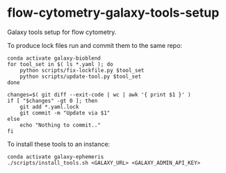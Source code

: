 # flow-cytometry-galaxy-tools-setup

Galaxy tools setup for flow cytometry.

To produce lock files run and commit them to the same repo:

```
conda activate galaxy-bioblend
for tool_set in $( ls *.yaml ); do
	python scripts/fix-lockfile.py $tool_set
	python scripts/update-tool.py $tool_set
done

changes=$( git diff --exit-code | wc | awk '{ print $1 }' )
if [ "$changes" -gt 0 ]; then
	git add *.yaml.lock
	git commit -m "Update via $1"
else
	echo "Nothing to commit.."
fi
```

To install these tools to an instance:

```
conda activate galaxy-ephemeris
./scripts/install_tools.sh <GALAXY_URL> <GALAXY_ADMIN_API_KEY>
```

